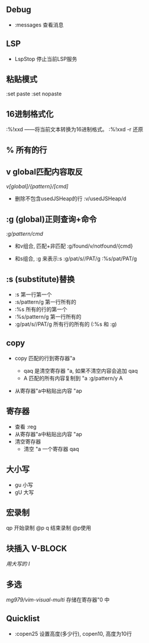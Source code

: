 ## Debug
- :messages 查看消息


## LSP
- LspStop 停止当前LSP服务



## 粘贴模式
:set paste
:set nopaste


## 16进制格式化
:%!xxd              ——将当前文本转换为16进制格式。
:%!xxd -r           还原



## % 所有的行 

## v global匹配内容取反
*v[global]/{pattern}/[cmd]* 
- 删除不包含usedJSHeap的行
  :v/usedJSHeap/d  


## :g (global)正则查询+命令
*:g/pattern/cmd* 

- 和v组合, 匹配+非匹配
	:g/found/v/notfound/{cmd}

- 和s组合, :g 来表示:s 
	:g/pat/s//PAT/g
	:%s/pat/PAT/g

## :s (substitute)替换
- :s 第一行第一个
- :s/pattern/g 第一行所有的
- :%s 所有的行的第一个
- :%s/pattern/g 第一行所有的
-	:g/pat/s//PAT/g 所有行的所有的  (:%s 和 :g)



## copy
- copy 匹配的行到寄存器"a
    - qaq 是清空寄存器 "a,  如果不清空内容会追加
      qaq
    - A 匹配的所有内容复制到 "a
      :g/pattern/y A
    
- 从寄存器"a中粘贴出内容
    "ap


## 寄存器
- 查看
    :reg
- 从寄存器"a中粘贴出内容
    "ap
- 清空寄存器
  - 清空 "a 一个寄存器
      qaq

## 大小写
- gu 小写
- gU 大写

## 宏录制
qp  开始录制 @p
q   结束录制
@p使用



## 块插入 V-BLOCK
*用大写的 I* 




## 多选
*mg979/vim-visual-multi* 
存储在寄存器"0 中




## Quicklist
- :copen25
  设置高度(多少行), copen10, 高度为10行

